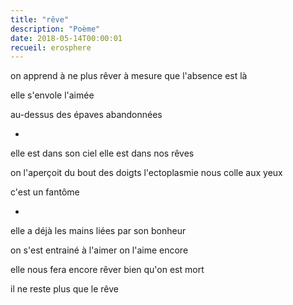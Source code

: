 ```yaml
---
title: "rêve"
description: "Poème"
date: 2018-05-14T00:00:01
recueil: erosphere
---
```


on apprend à ne plus rêver
à mesure que l'absence est là

elle s'envole l'aimée

au-dessus des épaves abandonnées

*

elle est dans son ciel
elle est dans nos rêves

on l'aperçoit du bout des doigts
l'ectoplasmie nous colle aux yeux

c'est un fantôme

*

elle a déjà les mains liées
par son bonheur

on s'est entrainé à l'aimer
on l'aime encore

elle nous fera encore rêver
bien qu'on est mort

il ne reste plus que le rêve
